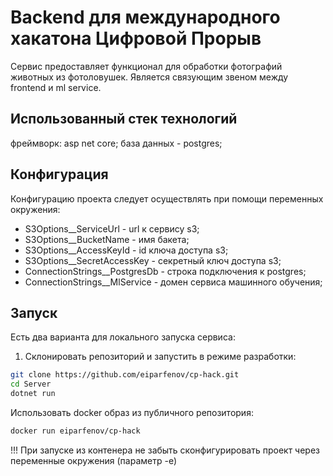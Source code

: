 # Backend для международного хакатона Цифровой Прорыв

Сервис предоставляет функционал для обработки фотографий животных из фотоловушек. Является связующим звеном между frontend и ml service.

## Использованный стек технологий
фреймворк: asp net core;
база данных - postgres;

## Конфигурация
Конфигурацию проекта следует осуществлять при помощи переменных окружения:

* S3Options__ServiceUrl - url к сервису s3;
* S3Options__BucketName - имя бакета;
* S3Options__AccessKeyId - id ключа доступа s3;
* S3Options__SecretAccessKey - секретный ключ доступа s3;
* ConnectionStrings__PostgresDb - строка подключения к postgres;
* ConnectionStrings__MlService - домен сервиса машинного обучения;

## Запуск
Есть два варианта для локального запуска сервиса:

1. Склонировать репозиторий и запустить в режиме разработки:
```bash
git clone https://github.com/eiparfenov/cp-hack.git
cd Server
dotnet run
```
Использовать docker образ из публичного репозитория:
```bash
docker run eiparfenov/cp-hack
```
!!! При запуске из контенера не забыть сконфигурировать проект через переменные окружения (параметр -e)

